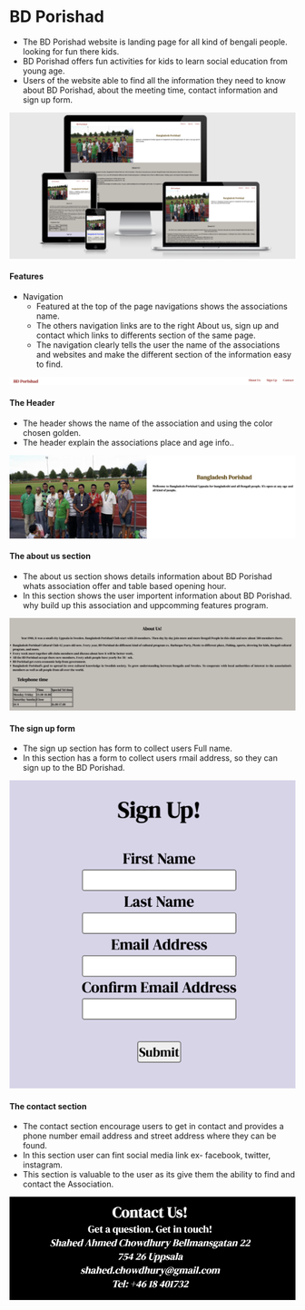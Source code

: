 # BD Porishad
- The BD Porishad website is landing page for all kind of bengali people. looking for fun there kids.
- BD Porishad offers fun activities for kids to learn social education from young age.
- Users of the website able to find all the information they need to know about BD Porishad, about the meeting time, contact information and sign up form.

![Diffenent device screenshots](images/screenshot10.png)

#### Features
- Navigation
    - Featured at the top of the page navigations shows the associations name.
    - The others navigation links are to the right About us, sign up and contact which links to differents section of the same page.
    - The navigation clearly tells the user the name of the associations and websites and make the different section of the information easy to find.

![Navigation screenshot](images/screenshot7.png)

#### The Header
- The header shows the name of the association and using the color chosen golden.
- The header explain the associations place and age info..

![header image screenshots](images/screenshot6.png)

#### The about us section
- The about us section shows details information about BD Porishad whats association offer and table based opening hour.
- In this section shows the user importent information about BD Porishad. why build up this association and uppcomming features program.

![about section screenshot](images/screenshot1.png)

#### The sign up form
- The sign up section has form to collect users Full name.
- In this section has a form to collect users rmail address, so they can sign up to the BD Porishad.

![sign up section screenshots](images/screenshot2.png)

#### The contact section
- The contact section encourage users to get in contact and provides a phone number email address and street address where they can be found.
- In this section user can fint social media link ex- facebook, twitter, instagram.
- This section is valuable to the user as its give them the ability to find and contact the Association.

![contact section screenshot](images/screenshot3.png)